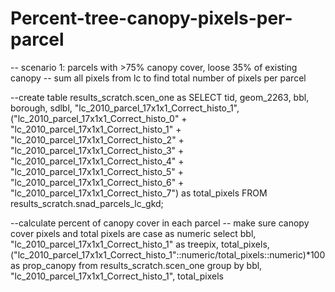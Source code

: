 # Percent-tree-canopy-pixels-per-parcel

-- scenario 1: parcels with >75% canopy cover, loose 35% of existing canopy
-- sum all pixels from lc to find total number of pixels per parcel

--create table results_scratch.scen_one as
SELECT tid, geom_2263, bbl, borough, sdlbl, "lc_2010_parcel_17x1x1_Correct_histo_1", ("lc_2010_parcel_17x1x1_Correct_histo_0" + "lc_2010_parcel_17x1x1_Correct_histo_1" + "lc_2010_parcel_17x1x1_Correct_histo_2" + "lc_2010_parcel_17x1x1_Correct_histo_3" + "lc_2010_parcel_17x1x1_Correct_histo_4" + "lc_2010_parcel_17x1x1_Correct_histo_5" + "lc_2010_parcel_17x1x1_Correct_histo_6" + "lc_2010_parcel_17x1x1_Correct_histo_7") as total_pixels
FROM results_scratch.snad_parcels_lc_gkd;

--calculate percent of canopy cover in each parcel
-- make sure canopy cover pixels and total pixels are case as numeric
select  bbl, "lc_2010_parcel_17x1x1_Correct_histo_1" as treepix, total_pixels, ("lc_2010_parcel_17x1x1_Correct_histo_1"::numeric/total_pixels::numeric)*100 as prop_canopy
from results_scratch.scen_one
group by bbl, "lc_2010_parcel_17x1x1_Correct_histo_1", total_pixels
